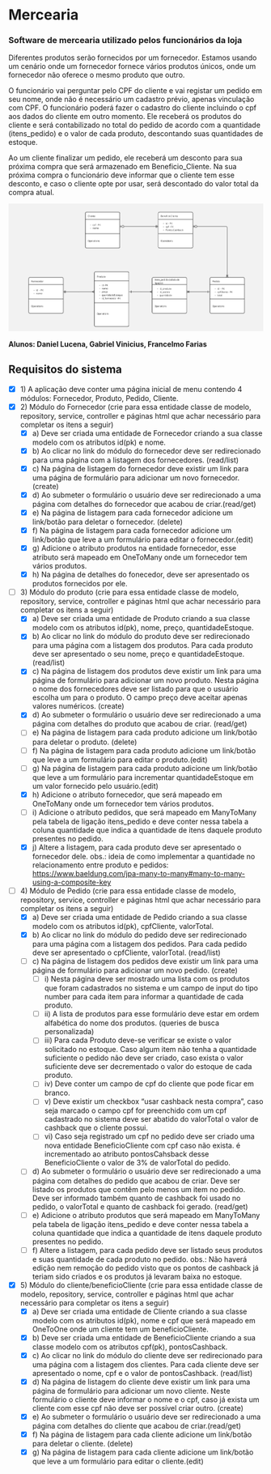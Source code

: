 # Mercearia
### Software de mercearia utilizado pelos funcionários da loja

Diferentes produtos serão fornecidos por um fornecedor. Estamos usando um cenário onde um fornecedor fornece vários produtos únicos, onde um fornecedor não oferece o mesmo produto que outro.

O funcionário vai perguntar pelo CPF do cliente e vai registar um pedido em seu nome, onde não é necessário um cadastro prévio, apenas vinculação com CPF. O funcionário poderá fazer o cadastro do cliente incluindo o cpf aos dados do cliente em outro momento.  Ele receberá os produtos do cliente e será contabilizado no total do pedido de acordo com a quantidade (itens_pedido) e o valor de cada produto, descontando suas quantidades de estoque.

Ao um cliente finalizar um pedido, ele receberá um desconto para sua próxima compra que será armazenado em Beneficio_Cliente. Na sua próxima compra o funcionário deve informar que o cliente tem esse desconto, e caso o cliente opte por usar, será descontado do valor total da compra atual.

![plot](./modelagem.jpg)

**Alunos: Daniel Lucena, Gabriel Vinicius, Francelmo Farias**

## Requisitos do sistema

- [x] 1\) A aplicação deve conter uma página inicial de menu contendo 4 módulos: Fornecedor, Produto, Pedido, Cliente. 
- [x] 2\) Módulo do Fornecedor (crie para essa entidade classe de modelo, repository, service, controller e páginas html que achar necessário para completar os itens a seguir) 
    - [x] a\) Deve ser criada uma entidade de Fornecedor criando a sua classe modelo com os atributos id(pk) e nome. 
    - [x] b\) Ao clicar no link do módulo do fornecedor deve ser redirecionado para uma página com a listagem dos fornecedores. (read/list)
    - [x] c\) Na página de listagem do fornecedor deve existir um link para uma página de formulário para adicionar um novo fornecedor.(create)
    - [x] d\) Ao submeter o formulário o usuário deve ser redirecionado a uma página com detalhes do fornecedor que acabou de criar.(read/get)
    - [x] e\) Na página de listagem para cada fornecedor adicione um link/botão para deletar o fornecedor. (delete)
    - [x] f\) Na página de listagem para cada fornecedor adicione um link/botão que leve a um formulário para editar o fornecedor.(edit)
    - [x] g\) Adicione o atributo produtos na entidade fornecedor, esse atributo será mapeado em OneToMany onde um fornecedor tem vários produtos.
    - [x] h\) Na página de detalhes do fonecedor, deve ser apresentado os produtos fornecidos por ele.
- [ ] 3\) Módulo do produto  (crie para essa entidade classe de modelo, repository, service, controller e páginas html que achar necessário para completar os itens a seguir) 
    - [x] a\) Deve ser criada uma entidade de Produto criando a sua classe modelo com os atributos id(pk), nome, preço, quantidadeEstoque.
    - [x] b\) Ao clicar no link do módulo do produto deve ser redirecionado para uma página com a listagem dos produtos. Para cada produto deve ser apresentado o seu nome, preço e quantidadeEstoque. (read/list)
    - [x] c\) Na página de listagem dos produtos  deve existir um link para uma página de formulário para adicionar um novo produto. Nesta página o nome dos fornecedores deve ser listado para que o usuário escolha um para o produto. O campo preço deve aceitar apenas valores numéricos. (create)
    - [x] d\) Ao submeter o formulário o usuário deve ser redirecionado a uma página com detalhes do produto que acabou de criar. (read/get)
    - [ ] e\) Na página de listagem para cada produto adicione um link/botão para deletar o produto. (delete)
    - [ ] f\) Na página de listagem para cada produto adicione um link/botão que leve a um formulário para editar o produto.(edit)
    - [ ] g\) Na página de listagem para cada produto adicione um link/botão que leve a um formulário para incrementar quantidadeEstoque em um valor fornecido pelo usuário.(edit)
    - [x] h\) Adicione o atributo fornecedor, que será mapeado em OneToMany onde um fornecedor tem vários produtos.
    - [ ] i\) Adicione o atributo pedidos, que será mapeado em ManyToMany pela tabela de ligação itens_pedido e deve conter nessa tabela a coluna quantidade que indica a quantidade de itens daquele produto presentes no pedido.
    - [x] j\) Altere a listagem, para cada produto deve ser apresentado o fornecedor dele.
    obs.: ideia de como implementar a quantidade no relacionamento entre produto e pedidos: https://www.baeldung.com/jpa-many-to-many#many-to-many-using-a-composite-key
- [ ] 4\) Módulo de Pedido (crie para essa entidade classe de modelo, repository, service, controller e páginas html que achar necessário para completar os itens a seguir) 
    - [x] a\) Deve ser criada uma entidade de Pedido criando a sua classe modelo com os atributos id(pk), cpfCliente, valorTotal.
    - [x] b\) Ao clicar no link do módulo do pedido deve ser redirecionado para uma página com a listagem dos pedidos. Para cada pedido deve ser apresentado o cpfCliente, valorTotal. (read/list)
    - [ ] c\) Na página de listagem dos pedidos deve existir um link para uma página de formulário para adicionar um novo pedido. (create)
        - [ ] i\) Nesta página  deve ser mostrado uma lista com  os produtos que foram cadastrados no sistema e um campo de input do tipo number para cada item para informar a quantidade de cada produto.
        - [ ] ii\) A lista de produtos para esse formulário deve estar em ordem alfabética do nome dos produtos. (queries de busca personalizada)
        - [ ] iii\) Para cada Produto deve-se verificar se existe o valor solicitado no estoque. Caso algum item não tenha a quantidade suficiente o pedido não deve ser criado, caso exista o valor suficiente deve ser decrementado o valor do estoque de cada produto.
        - [ ] iv\) Deve conter um campo de cpf do cliente que pode ficar em branco.
        - [ ] v\) Deve existir um checkbox “usar cashback nesta compra”, caso seja marcado o campo cpf for preenchido com um cpf cadastrado no sistema deve ser abatido do valorTotal o valor de cashback que o cliente possui.
        - [ ] vi\) Caso seja registrado um cpf no pedido deve ser criado uma nova entidade BeneficioCliente com cpf caso não exista. é incrementado ao atributo pontosCahsback  desse BeneficioCliente o valor de 3% de valorTotal do pedido.
    - [ ] d\) Ao submeter o formulário o usuário deve ser redirecionado a uma página com detalhes do pedido que acabou de criar. Deve ser listado os produtos que contêm pelo menos um item no pedido. Deve ser informado também quanto de cashback foi usado no pedido, o valorTotal e quanto de cashback foi gerado. (read/get)
    - [ ] e\) Adicione o atributo produtos que será mapeado em ManyToMany pela tabela de ligação itens_pedido e deve conter nessa tabela a coluna quantidade que indica a quantidade de itens daquele produto presentes no pedido.
    - [ ] f\) Altere a listagem, para cada pedido deve ser listado seus produtos e suas quantidade de cada produto no pedido.
obs.: Não haverá edição nem remoção do pedido visto que os pontos de cashback já teriam sido criados e os produtos já levaram baixa no estoque.
- [X] 5\) Módulo do cliente/beneficioCliente  (crie para essa entidade classe de modelo, repository, service, controller e páginas html que achar necessário para completar os itens a seguir) 
    - [X] a\) Deve ser criada uma entidade de Cliente criando a sua classe modelo com os atributos id(pk), nome e cpf que será mapeado em OneToOne onde um cliente tem um beneficioCliente.
    - [X] b\) Deve ser criada uma entidade de BeneficioCliente criando a sua classe modelo com os atributos cpf(pk), pontosCashback.
    - [X] c\) Ao clicar no link do módulo do cliente deve ser redirecionado para uma página com a listagem dos clientes. Para cada cliente deve ser apresentado o nome, cpf e o valor de pontosCashback. (read/list)
    - [X] d\) Na página de listagem do cliente deve existir um link para uma página de formulário para adicionar um novo cliente. Neste formulário o cliente deve informar o nome e o cpf, caso já exista um cliente com esse cpf não deve ser possível criar outro. (create)
    - [X] e\) Ao submeter o formulário o usuário deve ser redirecionado a uma página com detalhes do cliente que acabou de criar.(read/get)
    - [X] f\) Na página de listagem para cada cliente adicione um link/botão para deletar o cliente. (delete)
    - [X] g\) Na página de listagem para cada cliente adicione um link/botão que leve a um formulário para editar o cliente.(edit)
